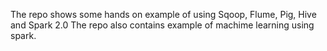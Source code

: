 The repo shows some hands on example of using Sqoop, Flume, Pig, Hive and Spark 2.0
The repo also contains example of machime learning using spark.
